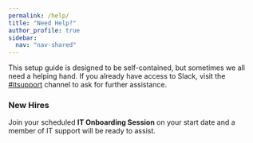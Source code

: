 ```yaml
---
permalink: /help/
title: "Need Help?"
author_profile: true
sidebar:
  nav: "nav-shared"
---
```


This setup guide is designed to be self-contained, but sometimes we all need a helping hand. If you already have access to Slack, visit the [#itsupport](https://square.slack.com/archives/C02AWR2U5) channel to ask for further assistance. 

### New Hires 
Join your scheduled __IT Onboarding Session__ on your start date and a member of IT support will be ready to assist.

